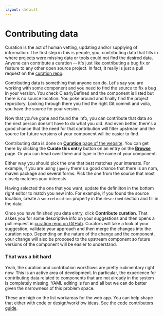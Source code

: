 ```yaml
---
layout: default
---
```


# Contributing data

Curation is the act of human vetting, updating and/or supplying of information.
The first step in this is people, you, contributing data that fills in where projects were
missing data or tools could not find the desired data. Anyone can contribute a curation -- it's
just like contributing a bug fix or feature to any other open source project. In fact, it really
is just a pull request on the [curation repo](https://github.com/clearlydefined/curated-data).

Contributing data is something that anyone can do. Let's say you are working with some
component and you need to find the source to fix a bug in your version. You check ClearlyDefined
and the component is listed but there is no source location. You poke around and finally find
the project repository. Looking through there you find the right Git commit and voila,
you have the source for your version.

Now that you've gone and found the info, you can contribute that data so the next person doesn't
have to do what you did. And even better, there's a good chance that the need for that contribution
will filter upstream and the source for future versions of your component will be easier to find.

Contributing data is done on [**Curation** page of the website](https://clearlydefined.io/curate).
You can get there by clicking the **Curate this entry** button on an entry on the
[**Browse**](https://clearlydefined.io/definitions) page. Or you can head over there and type in
the name of your component.

Either way you should pick the one that best matches your
interests. For example, if you are using `jquery` there's a good chance that there is an npm, maven
package and several forms. Pick the one from the source that most closely matches your interests.

Having selected the one that you want, update the definiiton in the bottom right editor to match
you new info. For example, if you found the source location, create a `sourceLocation` property
in the `described` section and fill in the data.

Once you have finished you data entry, click **Contribute curation**. That askes you for
some descriptive info on your suggestions and then opens a pull request in
[curation repo on GitHub](https://github.com/clearlydefined/curated-data). Curators will take a
look at your suggestion, validate your approach and then merge the changes into the curation repo.
Depending on the nature of the change and the component, your change will also be proposed to the
upstream component so future versions of the component will be easier to understand.

### That was a bit hard

Yeah, the curation and contribution workflows are pretty rudimentary right now. This is an active
area of development. In particular, the experience for contributing data related to components
that are not already in the system is completely missing. YAML editing is fun and all but
we can do better given the narrowness of this problem space.

These are high on the list workareas for the web app. You can help shape that either with code
or design/workflow ideas. See the [code contributors guide](contributing-code).

